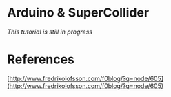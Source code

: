 # Arduino & SuperCollider

*This tutorial is still in progress*

# References
[http://www.fredrikolofsson.com/f0blog/?q=node/605](http://www.fredrikolofsson.com/f0blog/?q=node/605)